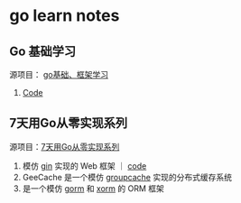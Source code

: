 # go learn notes

## Go 基础学习
源项目： [go基础、框架学习](https://github.com/xinliangnote/Go.git)
1. [Code](https://github.com/gongchunru/go-notes/tree/master/src/base-practice)

## 7天用Go从零实现系列
源项目：[7天用Go从零实现系列](https://github.com/geektutu/7days-golang)
   1. 模仿 [gin](https://github.com/gin-gonic/gin) 实现的 Web 框架 ｜ [code](https://github.com/gongchunru/go-notes/tree/master/src/gee-web)
   2. GeeCache 是一个模仿 [groupcache](https://github.com/golang/groupcache) 实现的分布式缓存系统
   3. 是一个模仿 [gorm](https://github.com/jinzhu/gorm) 和 [xorm](https://github.com/go-xorm/xorm) 的 ORM 框架
